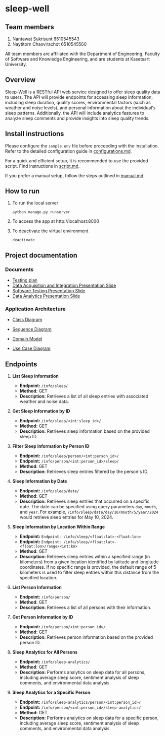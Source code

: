 # sleep-well

## Team members

1. Nantawat Sukrisunt 6510545543
2. Naytitorn Chaovirachot 6510545560

All team members are affiliated with the Department of Engineering, Faculty of Software and
Knowledge Engineering, and are students at Kasetsart University.

## Overview

Sleep-Well is a RESTful API web service designed to offer sleep quality data to
users. The API will provide endpoints for accessing sleep information,
including sleep duration, quality scores, environmental factors (such as
weather and noise levels), and personal information about the individual's
sleep patterns. Additionally, the API will include analytics features to
analyze sleep comments and provide insights into sleep quality trends.

## Install instructions

Please configure the `sample.env` file before proceeding with the installation. Refer to the
detailed configuration guide in [configurations.md](installation%2Fconfigurations.md).

For a quick and efficient setup, it is recommended to use the provided script. Find instructions
in [script.md](installation%2Fscript.md).

If you prefer a manual setup, follow the steps outlined in [manual.md](installation%2Fmanual.md).

## How to run

1. To run the local server

   ```
   python manage.py runserver
   ```

2. To access the app at http://localhost:8000

3. To deactivate the virtual environment

   ```
   deactivate
   ```

## Project documentation

### Documents

* [Testing plan](https://github.com/Nantawat6510545543/sleep-well/wiki/Testing-plan)
* [Data Acquisition and Integration Presentation Slide]()
* [Software Testing Presentation Slide]()
* [Data Analytics Presentation Slide]()

### Application Architecture

* [Class Diagram](https://github.com/Nantawat6510545543/sleep-well/wiki/Class-Diagram)

* [Sequence Diagram](https://github.com/Nantawat6510545543/sleep-well/wiki/Sequence-Diagram)

* [Domain Model](https://github.com/Nantawat6510545543/sleep-well/wiki/Domain-Model)

* [Use Case Diagram](https://github.com/Nantawat6510545543/sleep-well/wiki/Use-Case-Diagram)

## Endpoints

1. **List Sleep Information**
    - **Endpoint:** `/info/sleep/`
    - **Method:** GET
    - **Description:** Retrieves a list of all sleep entries with associated
      weather and noise data.

2. **Get Sleep Information by ID**
    - **Endpoint:** `/info/sleep/<int:sleep_id>/`
    - **Method:** GET
    - **Description:** Retrieves sleep information based on the provided sleep
      ID.

3. **Filter Sleep Information by Person ID**
    - **Endpoint:** `/info/sleep/person/<int:person_id>/`
    - **Endpoint:** `/info/person/<int:person_id>/sleep/`
    - **Method:** GET
    - **Description:** Retrieves sleep entries filtered by the person's ID.

4. **Sleep Information by Date**
    - **Endpoint:** `/info/sleep/date/`
    - **Method:** GET
    - **Description:** Retrieves sleep entries that occurred on a specific date. The date can be
      specified using query parameters `day`, `mouth`, and `year`. For
      example, `/info/sleep/date/day/10/mouth/5/year/2024` would retrieve sleep entries for May 10,
        2024.

5. **Sleep Information by Location Within Range**
    - **Endpoint:** `Endpoint: /info/sleep/<float:lat>-<float:lon>`
    - **Endpoint:** `Endpoint: /info/sleep/<float:lat>-<float:lon>/range/<int:km>`
    - **Method:** GET
    - **Description:** Retrieves sleep entries within a specified range (in kilometers) from a given
      location identified by latitude and longitude coordinates. If no specific range is provided,
      the default range of 5 kilometers is used to filter sleep entries within this distance from
      the specified location.

6. **List Person Information**
    - **Endpoint:** `/info/person/`
    - **Method:** GET
    - **Description:** Retrieves a list of all persons with their information.

7. **Get Person Information by ID**
    - **Endpoint:** `/info/person/<int:person_id>/`
    - **Method:** GET
    - **Description:** Retrieves person information based on the provided
      person ID.

8. **Sleep Analytics for All Persons**
    - **Endpoint:** `/info/sleep-analytics/`
    - **Method:** GET
    - **Description:** Performs analytics on sleep data for all persons,
      including average sleep score, sentiment analysis of sleep comments, and
      environmental data analysis.

9. **Sleep Analytics for a Specific Person**
    - **Endpoint:** `/info/sleep-analytics/person/<int:person_id>/`
    - **Endpoint:** `/info/person/<int:person_id>/sleep-analytics/`
    - **Method:** GET
    - **Description:** Performs analytics on sleep data for a specific person,
      including average sleep score, sentiment analysis of sleep comments, and
      environmental data analysis.
